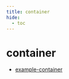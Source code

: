 ```yaml
---
title: container
hide:
  - toc
---
```


# container

- [example-container](../container-library/example-container/)
  <small></small>

